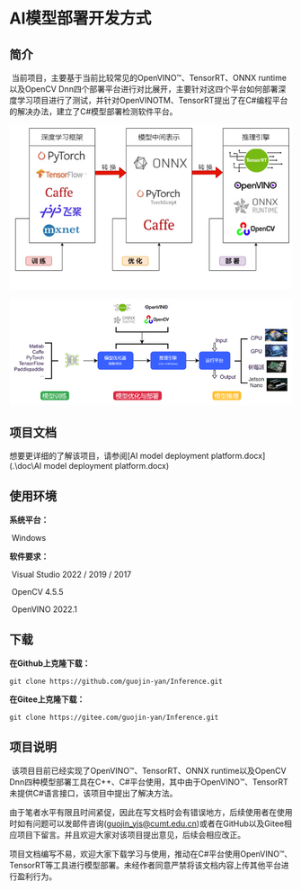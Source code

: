 # Al模型部署开发方式

## 简介

​	当前项目，主要基于当前比较常见的OpenVINO™、TensorRT、ONNX runtime以及OpenCV Dnn四个部署平台进行对比展开，主要针对这四个平台如何部署深度学习项目进行了测试，并针对OpenVINOTM、TensorRT提出了在C#编程平台的解决办法，建立了C#模型部署检测软件平台。

![image-20220803180405845](doc/image/image-20220803180405845.png)

![image-20220803180347472](doc/image/image-20220803180347472.png)

## 项目文档

想要更详细的了解该项目，请参阅[AI model deployment platform.docx](.\doc\AI model deployment platform.docx)

## 使用环境

**系统平台：**

​			Windows

**软件要求：**

​			Visual Studio 2022 / 2019 / 2017

​			OpenCV 4.5.5

​			OpenVINO 2022.1

## 下载

**在Github上克隆下载：**

```shell
git clone https://github.com/guojin-yan/Inference.git
```

**在Gitee上克隆下载：**

```shell
git clone https://gitee.com/guojin-yan/Inference.git
```



## 项目说明

​	该项目目前已经实现了OpenVINO™、TensorRT、ONNX runtime以及OpenCV Dnn四种模型部署工具在C++、C#平台使用，其中由于OpenVINO™、TensorRT未提供C#语言接口，该项目中提出了解决方法。

​	由于笔者水平有限且时间紧促，因此在写文档时会有错误地方，后续使用者在使用时如有问题可以发邮件咨询([guojin_yjs@cumt.edu.cn](mailto:guojin_yjs@cumt.edu.cn))或者在GitHub以及Gitee相应项目下留言。并且欢迎大家对该项目提出意见，后续会相应改正。

​	项目文档编写不易，欢迎大家下载学习与使用，推动在C#平台使用OpenVINO™、TensorRT等工具进行模型部署。未经作者同意严禁将该文档内容上传其他平台进行盈利行为。
